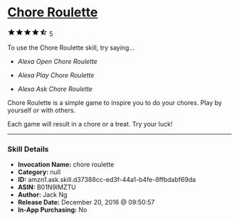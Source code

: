 # [Chore Roulette](http://alexa.amazon.com/#skills/amzn1.ask.skill.d37388cc-ed3f-44a1-b4fe-8ffbdabf69da)
![4.3 stars](../../images/ic_star_black_18dp_1x.png)![4.3 stars](../../images/ic_star_black_18dp_1x.png)![4.3 stars](../../images/ic_star_black_18dp_1x.png)![4.3 stars](../../images/ic_star_black_18dp_1x.png)![4.3 stars](../../images/ic_star_half_black_18dp_1x.png) 5

To use the Chore Roulette skill, try saying...

* *Alexa Open Chore Roulette*

* *Alexa Play Chore Roulette*

* *Alexa Ask Chore Roulette*

Chore Roulette is a simple game to inspire you to do your chores. Play by yourself or with others. 

Each game will result in a chore or a treat. Try your luck!

***

### Skill Details

* **Invocation Name:** chore roulette
* **Category:** null
* **ID:** amzn1.ask.skill.d37388cc-ed3f-44a1-b4fe-8ffbdabf69da
* **ASIN:** B01N9IMZTU
* **Author:** Jack Ng
* **Release Date:** December 20, 2016 @ 09:50:57
* **In-App Purchasing:** No
